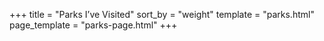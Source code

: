 +++
title = "Parks I’ve Visited"
sort_by = "weight"
template = "parks.html"
page_template = "parks-page.html"
+++

